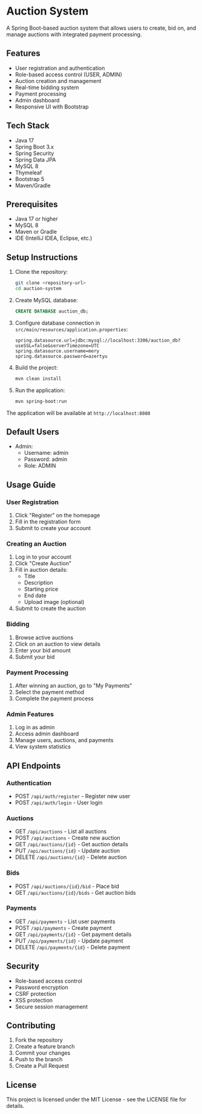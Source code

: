 # Auction System

A Spring Boot-based auction system that allows users to create, bid on, and manage auctions with integrated payment processing.

## Features

- User registration and authentication
- Role-based access control (USER, ADMIN)
- Auction creation and management
- Real-time bidding system
- Payment processing
- Admin dashboard
- Responsive UI with Bootstrap

## Tech Stack

- Java 17
- Spring Boot 3.x
- Spring Security
- Spring Data JPA
- MySQL 8
- Thymeleaf
- Bootstrap 5
- Maven/Gradle

## Prerequisites

- Java 17 or higher
- MySQL 8
- Maven or Gradle
- IDE (IntelliJ IDEA, Eclipse, etc.)

## Setup Instructions

1. Clone the repository:
   ```bash
   git clone <repository-url>
   cd auction-system
   ```

2. Create MySQL database:
   ```sql
   CREATE DATABASE auction_db;
   ```

3. Configure database connection in `src/main/resources/application.properties`:
   ```properties
   spring.datasource.url=jdbc:mysql://localhost:3306/auction_db?useSSL=false&serverTimezone=UTC
   spring.datasource.username=mery
   spring.datasource.password=azertyu
   ```

4. Build the project:
   ```bash
   mvn clean install
   ```

5. Run the application:
   ```bash
   mvn spring-boot:run
   ```

The application will be available at `http://localhost:8080`

## Default Users

- Admin:
  - Username: admin
  - Password: admin
  - Role: ADMIN

## Usage Guide

### User Registration

1. Click "Register" on the homepage
2. Fill in the registration form
3. Submit to create your account

### Creating an Auction

1. Log in to your account
2. Click "Create Auction"
3. Fill in auction details:
   - Title
   - Description
   - Starting price
   - End date
   - Upload image (optional)
4. Submit to create the auction

### Bidding

1. Browse active auctions
2. Click on an auction to view details
3. Enter your bid amount
4. Submit your bid

### Payment Processing

1. After winning an auction, go to "My Payments"
2. Select the payment method
3. Complete the payment process

### Admin Features

1. Log in as admin
2. Access admin dashboard
3. Manage users, auctions, and payments
4. View system statistics

## API Endpoints

### Authentication
- POST `/api/auth/register` - Register new user
- POST `/api/auth/login` - User login

### Auctions
- GET `/api/auctions` - List all auctions
- POST `/api/auctions` - Create new auction
- GET `/api/auctions/{id}` - Get auction details
- PUT `/api/auctions/{id}` - Update auction
- DELETE `/api/auctions/{id}` - Delete auction

### Bids
- POST `/api/auctions/{id}/bid` - Place bid
- GET `/api/auctions/{id}/bids` - Get auction bids

### Payments
- GET `/api/payments` - List user payments
- POST `/api/payments` - Create payment
- GET `/api/payments/{id}` - Get payment details
- PUT `/api/payments/{id}` - Update payment
- DELETE `/api/payments/{id}` - Delete payment

## Security

- Role-based access control
- Password encryption
- CSRF protection
- XSS protection
- Secure session management

## Contributing

1. Fork the repository
2. Create a feature branch
3. Commit your changes
4. Push to the branch
5. Create a Pull Request

## License

This project is licensed under the MIT License - see the LICENSE file for details. 